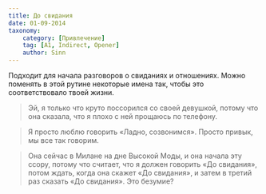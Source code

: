 ```yaml
---
title: До свидания
date: 01-09-2014
taxonomy:
    category: [Привлечение]
    tag: [A1, Indirect, Opener]
    author: Sinn
---
```


Подходит для начала разговоров о свиданиях и отношениях. Можно поменять в этой рутине некоторые имена так, чтобы это соответствовало твоей жизни.

> Эй, я только что круто поссорился со своей девушкой, потому что она сказала, что я плохо с ней прощаюсь по телефону.

> Я просто люблю говорить «Ладно, созвонимся». Просто привык, мы все так говорим.

> Она сейчас в Милане на дне Высокой Моды, и она начала эту ссору, потому что считает, что я должен говорить «До свидания», потом ждать, когда она скажет «До свидания», и затем в третий раз сказать «До свидания». Это безумие?